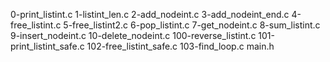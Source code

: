0-print_listint.c 1-listint_len.c 2-add_nodeint.c 3-add_nodeint_end.c 4-free_listint.c 5-free_listint2.c 6-pop_listint.c 7-get_nodeint.c 8-sum_listint.c 9-insert_nodeint.c 10-delete_nodeint.c 100-reverse_listint.c 101-print_listint_safe.c 102-free_listint_safe.c 103-find_loop.c  main.h
